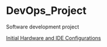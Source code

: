 # DevOps_Project  

Software development project 

[Initial Hardware and IDE Configurations](./notes/Configurations.md)
